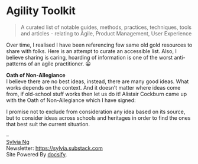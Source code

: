 # Agility Toolkit

> A curated list of notable guides, methods, practices, techniques, tools and articles - relating to Agile, Product Management, User Experience

Over time, I realised I have been referencing few same old gold resources to share with folks. Here is an attempt to curate an accessible list. Also, I believe sharing is caring, hoarding of information is one of the worst anti-patterns of an agile practitioner. 😀

**Oath of Non-Allegiance**  
I believe there are no best ideas, instead, there are many good ideas. What works depends on the context. And it doesn’t matter where ideas come from, if old-school stuff works then let us do it! Alistair Cockburn came up with the Oath of Non-Allegiance which I have signed:

I promise not to exclude from consideration any idea based on its source, but to consider ideas across schools and heritages in order to find the ones that best suit the current situation.

–  
[Sylvia Ng](http://sylviang.me)  
Newsletter: https://sylvia.substack.com  
Site Powered By [docsify](https://docsify.js.org/).

